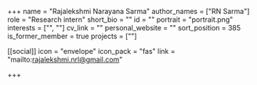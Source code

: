 +++
name = "Rajalekshmi Narayana Sarma"
author_names = ["RN Sarma"]
role = "Research intern"
short_bio = ""
id = ""
portrait = "portrait.png"
interests = ["", ""]
cv_link = ""
personal_website = ""
sort_position = 385
is_former_member = true
projects = [""]

[[social]]
    icon = "envelope"
    icon_pack = "fas"
    link = "mailto:rajalekshmi.nrl@gmail.com"

+++
